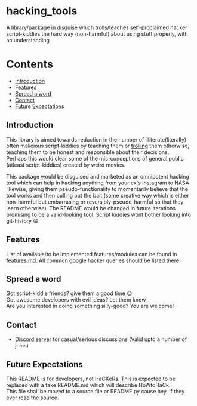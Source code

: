 # hacking_tools
A library/package in disguise which trolls/teaches self-proclaimed hacker script-kiddies the hard way (non-harmful) about using stuff properly, with an understanding

# Contents
* [Introduction](#introduction)
* [Features](#features)
* [Spread a word](#spreadword)
* [Contact](#contact)
* [Future Expectations](#future)

## <a name="introduction"></a>Introduction
This library is aimed towards reduction in the number of illiterate(literally) often malicious script-kiddies by teaching them or [trolling](https://www.urbandictionary.com/define.php?term=Trolling) them otherwise, teaching them to be honest and responsible about their decisions.  
Perhaps this would clear some of the mis-conceptions of general public (atleast script-kiddies) created by weird movies.

This package would be disguised and marketed as an omnipotent hacking tool which can help in hacking anything from your ex's Instagram to NASA likewise, giving them pseudo-functionality to momentarily believe that the tool works and then pulling out the bait (some creative way which is either non-harmful but embarrasing or reversibly-pseudo-harmful so that they learn otherwise).
The README would be changed in future iterations promising to be a valid-looking tool. Script kiddies wont bother looking into git-history :smile:


## <a name="features"></a>Features
List of available/to be implemented features/modules can be found in [features.md](features.md). All common google hacker queries should be listed there.

## <a name="spreadword"></a>Spread a word
Got script-kiddie friends? give them a good time :wink:  
Got awesome developers with evil ideas? Let them know  
Are you interested in doing something silly-good? You are welcome!  

## <a name="contact"></a>Contact
* [Discord server](https://discord.gg/8nfVB4q) for casual/serious discussions (Valid upto a number of joins)

## <a name="future"></a>Future Expectations
This README is for developers, not HaCKeRs. This is expected to be replaced with a fake README.md which will describe HoWtoHaCk.  
This file shall be moved to a source file or README.py cause hey, if they ever read the source.
